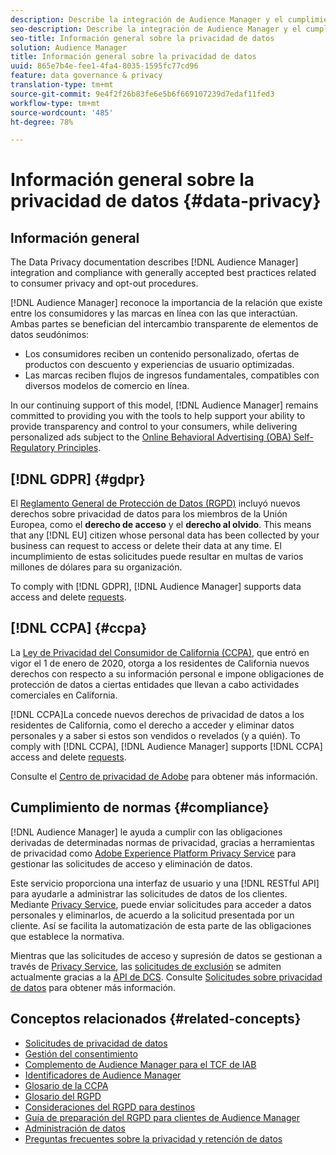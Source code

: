 ```yaml
---
description: Describe la integración de Audience Manager y el cumplimiento de las prácticas recomendadas generalmente aceptadas en relación con los procedimientos de privacidad del consumidor y exclusión.
seo-description: Describe la integración de Audience Manager y el cumplimiento de las prácticas recomendadas generalmente aceptadas en relación con los procedimientos de privacidad del consumidor y exclusión.
seo-title: Información general sobre la privacidad de datos
solution: Audience Manager
title: Información general sobre la privacidad de datos
uuid: 865e7b4e-fee1-4fa4-8035-1595fc77cd96
feature: data governance & privacy
translation-type: tm+mt
source-git-commit: 9e4f2f26b83fe6e5b6f669107239d7edaf11fed3
workflow-type: tm+mt
source-wordcount: '485'
ht-degree: 78%

---
```



# Información general sobre la privacidad de datos {#data-privacy}

## Información general

The Data Privacy documentation describes [!DNL Audience Manager] integration and compliance with generally accepted best practices related to consumer privacy and opt-out procedures.

[!DNL Audience Manager] reconoce la importancia de la relación que existe entre los consumidores y las marcas en línea con las que interactúan. Ambas partes se benefician del intercambio transparente de elementos de datos seudónimos:

* Los consumidores reciben un contenido personalizado, ofertas de productos con descuento y experiencias de usuario optimizadas.
* Las marcas reciben flujos de ingresos fundamentales, compatibles con diversos modelos de comercio en línea.

In our continuing support of this model, [!DNL Audience Manager] remains committed to providing you with the tools to help support your ability to provide  transparency and control to your consumers, while delivering personalized ads subject to the [Online Behavioral Advertising (OBA) Self-Regulatory Principles](https://www.iab.com/news/self-regulatory-principles-for-online-behavioral-advertising/).

## [!DNL GDPR] {#gdpr}

El [Reglamento General de Protección de Datos (RGPD)](https://eugdpr.org/) incluyó nuevos derechos sobre privacidad de datos para los miembros de la Unión Europea, como el **derecho de acceso** y el **derecho al olvido**. This means that any [!DNL EU] citizen whose personal data has been collected by your business can request to access or delete their data at any time. El incumplimiento de estas solicitudes puede resultar en multas de varios millones de dólares para su organización.

To comply with [!DNL GDPR], [!DNL Audience Manager] supports data access and delete [requests](data-privacy-requests.md).

## [!DNL CCPA] {#ccpa}

La [Ley de Privacidad del Consumidor de California (CCPA)](https://www.caprivacy.org/about), que entró en vigor el 1 de enero de 2020, otorga a los residentes de California nuevos derechos con respecto a su información personal e impone obligaciones de protección de datos a ciertas entidades que llevan a cabo actividades comerciales en California.

[!DNL CCPA]La concede nuevos derechos de privacidad de datos a los residentes de California, como el derecho a acceder y eliminar datos personales y a saber si estos son vendidos o revelados (y a quién). To comply with [!DNL CCPA], [!DNL Audience Manager] supports [!DNL CCPA] access and delete [requests](data-privacy-requests.md).

Consulte el [Centro de privacidad de Adobe](https://www.adobe.com/es/privacy/opt-out.html) para obtener más información.

## Cumplimiento de normas {#compliance}

[!DNL Audience Manager] le ayuda a cumplir con las obligaciones derivadas de determinadas normas de privacidad, gracias a herramientas de privacidad como [Adobe Experience Platform Privacy Service](https://docs.adobe.com/content/help/es-ES/experience-platform/privacy/home.html) para gestionar las solicitudes de acceso y eliminación de datos.

Este servicio proporciona una interfaz de usuario y una [!DNL RESTful API] para ayudarle a administrar las solicitudes de datos de los clientes. Mediante [Privacy Service](https://docs.adobe.com/content/help/es-ES/experience-platform/privacy/home.html), puede enviar solicitudes para acceder a datos personales y eliminarlos, de acuerdo a la solicitud presentada por un cliente. Así se facilita la automatización de esta parte de las obligaciones que establece la normativa.

Mientras que las solicitudes de acceso y supresión de datos se gestionan a través de [Privacy Service](https://docs.adobe.com/content/help/es-ES/experience-platform/privacy/home.html), las [solicitudes de exclusión](data-privacy-requests.md#opt-out-requests) se admiten actualmente gracias a la [API de DCS](../../api/dcs-intro/dcs-api-reference/dcs-api-reference-overview.md). Consulte [Solicitudes sobre privacidad de datos](data-privacy-requests.md) para obtener más información.

## Conceptos relacionados {#related-concepts}

* [Solicitudes de privacidad de datos](data-privacy-requests.md)
* [Gestión del consentimiento](data-privacy-consent.md)
* [Complemento de Audience Manager para el TCF de IAB](aam-iab-plugin.md)
* [Identificadores de Audience Manager](data-privacy-ids.md)
* [Glosario de la CCPA](aam-ccpa-glossary.md)
* [Glosario del RGPD](aam-gdpr-glossary.md)
* [Consideraciones del RGPD para destinos](aam-gdpr-partners.md)
* [Guía de preparación del RGPD para clientes de Audience Manager](aam-gdpr-readiness.md)
* [Administración de datos](data-governance.md)
* [Preguntas frecuentes sobre la privacidad y retención de datos](../../faq/faq-privacy.md)